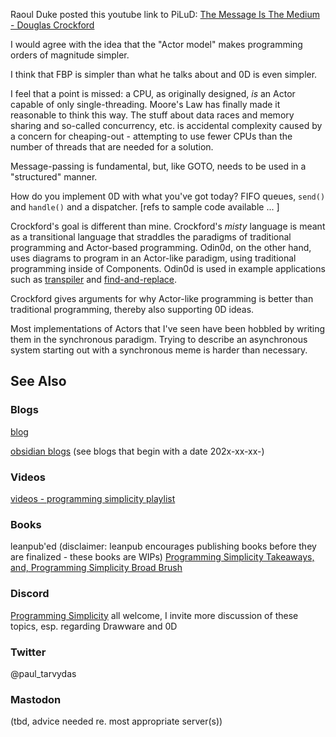 Raoul Duke posted this youtube link to PiLuD: [The Message Is The Medium - Douglas Crockford](https://www.youtube.com/watch?v=YD2tnHqNN7w)

I would agree with the idea that the "Actor model" makes programming orders of magnitude simpler.  

I think that FBP is simpler than what he talks about and 0D is even simpler.

I feel that a point is missed: a CPU, as originally designed, *is* an Actor capable of only single-threading.  Moore's Law has finally made it reasonable to think this way.  The stuff about data races and memory sharing and so-called concurrency, etc. is accidental complexity caused by a concern for cheaping-out - attempting to use fewer CPUs than the number of threads that are needed for a solution. 

Message-passing is fundamental, but, like GOTO, needs to be used in a "structured" manner.

How do you implement 0D with what you've got today?  FIFO queues, `send()` and `handle()` and a dispatcher. [refs to sample code available ... ]

Crockford's goal is different than mine.  Crockford's *misty* language is meant as a transitional language that straddles the paradigms of traditional programming and Actor-based programming.  Odin0d, on the other hand, uses diagrams to program in an Actor-like paradigm, using traditional programming inside of Components.  Odin0d is used in example applications such as [transpiler](https://github.com/guitarvydas/transpiler/tree/dev) and [find-and-replace](https://github.com/guitarvydas/find-and-replace). 

Crockford gives arguments for why Actor-like programming is better than traditional programming, thereby also supporting 0D ideas.

Most implementations of Actors that I've seen have been hobbled by writing them in the synchronous paradigm. Trying to describe an asynchronous system starting out with a synchronous meme is harder than necessary.
## See Also
### Blogs
[blog](https://guitarvydas.github.io/)

[obsidian blogs](https://publish.obsidian.md/programmingsimplicity) (see blogs that begin with a date 202x-xx-xx-)
### Videos
[videos - programming simplicity playlist](https://www.youtube.com/@programmingsimplicity2980)
### Books
leanpub'ed (disclaimer: leanpub encourages publishing books before they are finalized - these books are WIPs)
[Programming Simplicity Takeaways, and, Programming Simplicity Broad Brush](https://leanpub.com/u/paul-tarvydas)
### Discord
[Programming Simplicity](https://discord.gg/Jjx62ypR) all welcome, I invite more discussion of these topics, esp. regarding Drawware and 0D
### Twitter
@paul_tarvydas
### Mastodon
(tbd, advice needed re. most appropriate server(s))

<script src="https://utteranc.es/client.js" 
        repo="guitarvydas/guitarvydas.github.io" 
        issue-term="pathname" 
        theme="github-light" 
        crossorigin="anonymous" 
        async> 
</script> 

